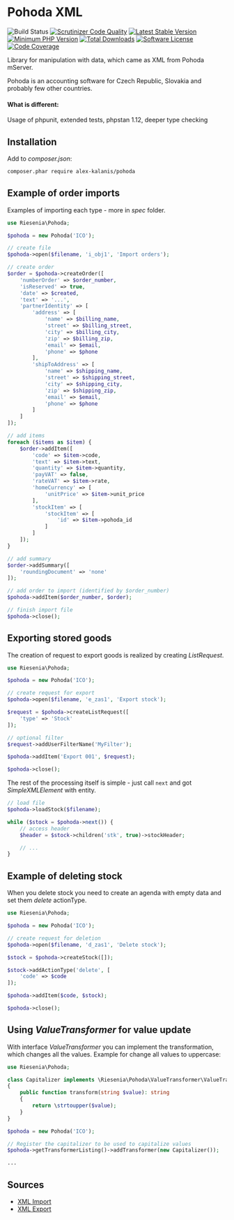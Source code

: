 # Pohoda XML

![Build Status](https://github.com/alex-kalanis/pohoda/actions/workflows/test.yml/badge.svg)
[![Scrutinizer Code Quality](https://scrutinizer-ci.com/g/alex-kalanis/pohoda/badges/quality-score.png?b=master)](https://scrutinizer-ci.com/g/alex-kalanis/pohoda/?branch=master)
[![Latest Stable Version](https://poser.pugx.org/alex-kalanis/pohoda/v/stable.svg?v=1)](https://packagist.org/packages/alex-kalanis/pohoda)
[![Minimum PHP Version](https://img.shields.io/badge/php-%3E%3D%208.1-8892BF.svg)](https://php.net/)
[![Total Downloads](https://img.shields.io/packagist/dt/alex-kalanis/pohoda.svg?style=flat-square)](https://packagist.org/packages/alex-kalanis/pohoda)
[![Software License](https://img.shields.io/badge/license-MIT-brightgreen.svg?style=flat-square)](LICENSE)
[![Code Coverage](https://scrutinizer-ci.com/g/alex-kalanis/pohoda/badges/coverage.png?b=master&v=1)](https://scrutinizer-ci.com/g/alex-kalanis/pohoda/?branch=master)

Library for manipulation with data, which came as XML from Pohoda mServer.

Pohoda is an accounting software for Czech Republic, Slovakia and probably few other countries.

#### What is different:

Usage of phpunit, extended tests, phpstan 1.12, deeper type checking

## Installation

Add to *composer.json*:

```bash
composer.phar require alex-kalanis/pohoda
```

## Example of order imports

Examples of importing each type - more in *spec* folder.

```php
use Riesenia\Pohoda;

$pohoda = new Pohoda('ICO');

// create file
$pohoda->open($filename, 'i_obj1', 'Import orders');

// create order
$order = $pohoda->createOrder([
    'numberOrder' => $order_number,
    'isReserved' => true,
    'date' => $created,
    'text' => '...',
    'partnerIdentity' => [
        'address' => [
            'name' => $billing_name,
            'street' => $billing_street,
            'city' => $billing_city,
            'zip' => $billing_zip,
            'email' => $email,
            'phone' => $phone
        ],
        'shipToAddress' => [
            'name' => $shipping_name,
            'street' => $shipping_street,
            'city' => $shipping_city,
            'zip' => $shipping_zip,
            'email' => $email,
            'phone' => $phone
        ]
    ]
]);

// add items
foreach ($items as $item) {
    $order->addItem([
        'code' => $item->code,
        'text' => $item->text,
        'quantity' => $item->quantity,
        'payVAT' => false,
        'rateVAT' => $item->rate,
        'homeCurrency' => [
            'unitPrice' => $item->unit_price
        ],
        'stockItem' => [
            'stockItem' => [
                'id' => $item->pohoda_id
            ]
        ]
    ]);
}

// add summary
$order->addSummary([
    'roundingDocument' => 'none'
]);

// add order to import (identified by $order_number)
$pohoda->addItem($order_number, $order);

// finish import file
$pohoda->close();
```

## Exporting stored goods

The creation of request to export goods is realized by creating *ListRequest*.

```php
use Riesenia\Pohoda;

$pohoda = new Pohoda('ICO');

// create request for export
$pohoda->open($filename, 'e_zas1', 'Export stock');

$request = $pohoda->createListRequest([
    'type' => 'Stock'
]);

// optional filter
$request->addUserFilterName('MyFilter');

$pohoda->addItem('Export 001', $request);

$pohoda->close();
```

The rest of the processing itself is simple - just call `next` and got *SimpleXMLElement* with entity.

```php
// load file
$pohoda->loadStock($filename);

while ($stock = $pohoda->next()) {
    // access header
    $header = $stock->children('stk', true)->stockHeader;

    // ...
}
```

## Example of deleting stock

When you delete stock you need to create an agenda with empty data and set them *delete* actionType.

```php
use Riesenia\Pohoda;

$pohoda = new Pohoda('ICO');

// create request for deletion
$pohoda->open($filename, 'd_zas1', 'Delete stock');

$stock = $pohoda->createStock([]);

$stock->addActionType('delete', [
    'code' => $code
]);

$pohoda->addItem($code, $stock);

$pohoda->close();
```

## Using *ValueTransformer* for value update

With interface *ValueTransformer* you can implement the transformation, which changes all the values. Example for change all values to uppercase:

```php
use Riesenia\Pohoda;

class Capitalizer implements \Riesenia\Pohoda\ValueTransformer\ValueTransformerInterface
{
    public function transform(string $value): string
    {
        return \strtoupper($value);
    }
}

$pohoda = new Pohoda('ICO');

// Register the capitalizer to be used to capitalize values
$pohoda->getTransformerListing()->addTransformer(new Capitalizer());

...
```

## Sources

* [XML Import](https://www.stormware.cz/pohoda/xml/dokladyimport/)
* [XML Export](https://www.stormware.cz/pohoda/xml/dokladyexport/)
